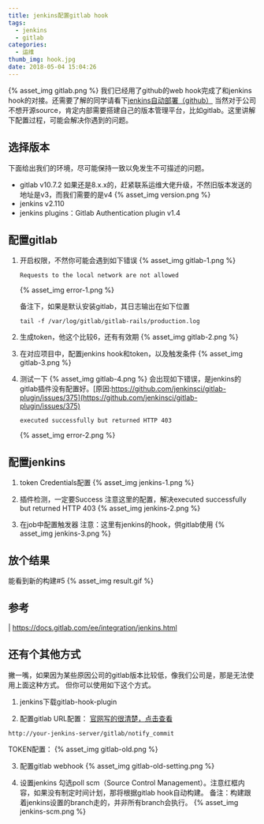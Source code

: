 ```yaml
---
title: jenkins配置gitlab hook
tags:
  - jenkins
  - gitlab
categories:
  - 运维
thumb_img: hook.jpg
date: 2018-05-04 15:04:26
---
```



{% asset_img gitlab.png %}
我们已经用了github的web hook完成了和jenkins hook的对接。还需要了解的同学请看下[jenkins自动部署（github）](/2018/04/27/jenkins-auto-deploy/)
当然对于公司不想开源source，肯定内部需要搭建自己的版本管理平台，比如gitlab。这里讲解下配置过程，可能会解决你遇到的问题。

## 选择版本
下面给出我们的环境，尽可能保持一致以免发生不可描述的问题。
- gitlab v10.7.2
    如果还是8.x.x的，赶紧联系运维大佬升级，不然旧版本发送的地址是v3，而我们需要的是v4
    {% asset_img version.png %}
- jenkins v2.110
- jenkins plugins：Gitlab Authentication plugin v1.4

## 配置gitlab
1. 开启权限，不然你可能会遇到如下错误
    {% asset_img gitlab-1.png %}
    ````
    Requests to the local network are not allowed
    ````
    {% asset_img error-1.png %}

    备注下，如果是默认安装gitlab，其日志输出在如下位置
    ````
    tail -f /var/log/gitlab/gitlab-rails/production.log
    ````
2. 生成token，他这个比较6，还有有效期
    {% asset_img gitlab-2.png %}

3. 在对应项目中，配置jenkins hook和token，以及触发条件
    {% asset_img gitlab-3.png %}

4. 测试一下
    {% asset_img gitlab-4.png %}
    会出现如下错误，是jenkins的gitlab插件没有配置好。[原因:https://github.com/jenkinsci/gitlab-plugin/issues/375](https://github.com/jenkinsci/gitlab-plugin/issues/375)
    ````
    executed successfully but returned HTTP 403
    ````
    {% asset_img error-2.png %}

## 配置jenkins
1. token Credentials配置
    {% asset_img jenkins-1.png %}

2. 插件检测，一定要Success
    注意这里的配置，解决executed successfully but returned HTTP 403
    {% asset_img jenkins-2.png %}

3. 在job中配置触发器
    注意：这里有jenkins的hook，供gitlab使用
    {% asset_img jenkins-3.png %}
    
## 放个结果
能看到新的构建#5
{% asset_img result.gif %}

## 参考
| https://docs.gitlab.com/ee/integration/jenkins.html

## 还有个其他方式
撇一嘴，如果因为某些原因公司的gitlab版本比较低，像我们公司是，那是无法使用上面这种方式。
但你可以使用如下这个方式。

1. jenkins下载gitlab-hook-plugin

2. 配置gitlab
URL配置：
[官网写的很清楚，点击查看](https://github.com/jenkinsci/gitlab-hook-plugin#notify-commit-hook)
````
http://your-jenkins-server/gitlab/notify_commit
````
TOKEN配置：
{% asset_img gitlab-old.png %}

3. 配置gitlab webhook
{% asset_img gitlab-old-setting.png %}

4. 设置jenkins
勾选poll scm（Source Control Management）。注意红框内容，如果没有制定时间计划，那将根据gitlab hook自动构建。
备注：构建跟着jenkins设置的branch走的，并非所有branch会执行。
{% asset_img jenkins-scm.png %}
